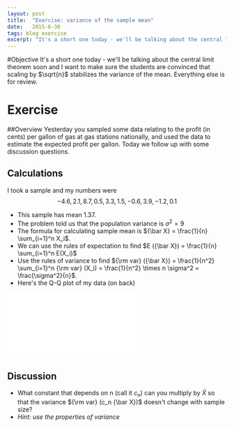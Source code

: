 ```yaml
---
layout: post
title:  "Exercise: variance of the sample mean"
date:   2015-6-30
tags: blog exercise
excerpt: "It's a short one today - we'll be talking about the central limit theorem soon and I want to make sure the students are convinced that scaling by $\sqrt{n}$ stabilizes the variance of the mean. Everything else is for review."
---
```


#Objective
It's a short one today - we'll be talking about the central limit theorem soon and I want to make sure the students are convinced that scaling by $\sqrt{n}$ stabilizes the variance of the mean. Everything else is for review.

# Exercise

##Overview
Yesterday you sampled some data relating to the profit (in cents) per gallon of gas at gas stations nationally, and used the data to estimate the expected profit per gallon. Today we follow up with some discussion questions.

## Calculations
I took a sample and my numbers were 
$$-4.6, 2.1, 8.7, 0.5, 3.3, 1.5, -0.6, 3.9, -1.2, 0.1$$

- This sample has mean 1.37.
- The problem told us that the population variance is $\sigma^2 = 9$
- The formula for calculating sample mean is ${\bar X} = \frac{1}{n} \sum_{i=1}^n X_i$.
- We can use the rules of expectation to find $E ({\bar X}) = \frac{1}{n} \sum_{i=1}^n E(X_i)$
- Use the rules of variance to find ${\rm var} ({\bar X}) = \frac{1}{n^2} \sum_{i=1}^n {\rm var} (X_i) = \frac{1}{n^2} \times n \sigma^2 = \frac{\sigma^2}{n}$.
- Here's the Q-Q plot of my data (on back)

![Q-Q plot](/figures/2015/6/30/qq-plot.pdf)

## Discussion

 - What constant that depends on n (call it $c_n$) can you multiply by ${\bar X}$ so that the variance ${\rm var} (c_n {\bar X})$ doesn't change with sample size?
 - *Hint: use the properties of variance*
